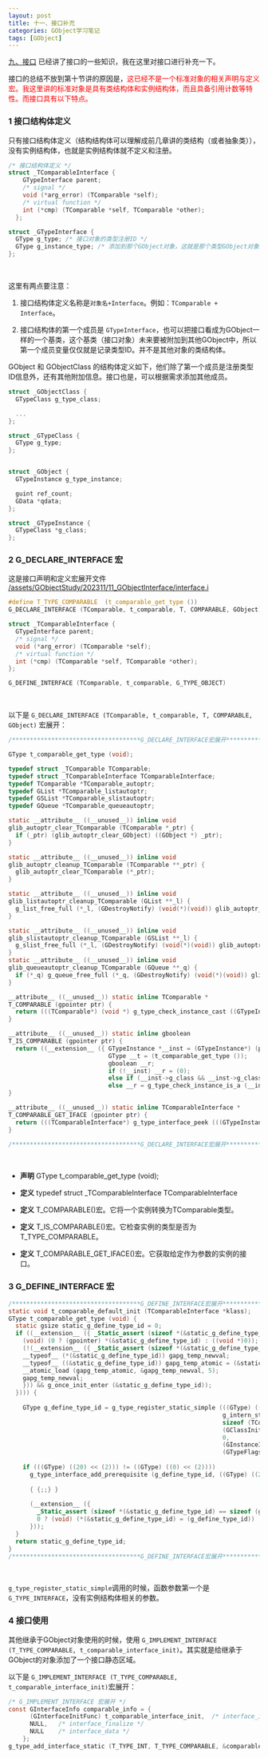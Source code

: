 ```yaml
---
layout: post
title: 十一、接口补充
categories: GObject学习笔记
tags: [GObject]
---
```


[九、接口](/gobject学习笔记/2023/11/17/9-接口.html) 已经讲了接口的一些知识，我在这里对接口进行补充一下。

接口的总结不放到第十节讲的原因是，<span style="color: red;">这已经不是一个标准对象的相关声明与定义宏。我这里讲的标准对象是具有类结构体和实例结构体，而且具备引用计数等特性。而接口具有以下特点。</span>

### 1 接口结构体定义

只有接口结构体定义（结构结构体可以理解成前几章讲的类结构（或者抽象类）），没有实例结构体，也就是实例结构体就不定义和注册。

```c
/* 接口结构体定义 */
struct _TComparableInterface {
    GTypeInterface parent;
    /* signal */
    void (*arg_error) (TComparable *self);
    /* virtual function */
    int (*cmp) (TComparable *self, TComparable *other);
  };
```

```c
struct _GTypeInterface {
  GType g_type; /* 接口对象的类型注册ID */
  GType g_instance_type; /* 添加到那个GObject对象，这就是那个类型GObject对象的ID */
};
```
&emsp;

这里有两点要注意：

1. 接口结构体定义名称是`对象名+Interface`。例如：`TComparable + Interface`。

2. 接口结构体的第一个成员是 `GTypeInterface`，也可以把接口看成为GObject一样的一个基类，这个基类（接口对象）未来要被附加到其他GObject中，所以第一个成员变量仅仅就是记录类型ID。并不是其他对象的类结构体。

GObject 和 GObjectClass 的结构体定义如下，他们除了第一个成员是注册类型ID信息外，还有其他附加信息。接口也是，可以根据需求添加其他成员。

```c
struct _GObjectClass {
  GTypeClass g_type_class;

  ...
};

struct _GTypeClass {
  GType g_type;
};


struct _GObject {
  GTypeInstance g_type_instance;

  guint ref_count;
  GData *qdata;
};

struct _GTypeInstance {
  GTypeClass *g_class;
};

```

### 2 G_DECLARE_INTERFACE 宏

这是接口声明和定义宏展开文件 [/assets/GObjectStudy/202311/11_GObjectInterface/interface.i](/assets/GObjectStudy/202311/11_GObjectInterface/interface.i)

```c
#define T_TYPE_COMPARABLE  (t_comparable_get_type ())
G_DECLARE_INTERFACE (TComparable, t_comparable, T, COMPARABLE, GObject)

struct _TComparableInterface {
  GTypeInterface parent;
  /* signal */
  void (*arg_error) (TComparable *self);
  /* virtual function */
  int (*cmp) (TComparable *self, TComparable *other);
};

G_DEFINE_INTERFACE (TComparable, t_comparable, G_TYPE_OBJECT)
```
&emsp;

以下是 `G_DECLARE_INTERFACE (TComparable, t_comparable, T, COMPARABLE, GObject)` 宏展开：

```c
/************************************G_DECLARE_INTERFACE宏展开*********************START**********************/

GType t_comparable_get_type (void);

typedef struct _TComparable TComparable; 
typedef struct _TComparableInterface TComparableInterface; 
typedef TComparable *TComparable_autoptr; 
typedef GList *TComparable_listautoptr; 
typedef GSList *TComparable_slistautoptr; 
typedef GQueue *TComparable_queueautoptr;

static __attribute__ ((__unused__)) inline void 
glib_autoptr_clear_TComparable (TComparable *_ptr) { 
  if (_ptr) (glib_autoptr_clear_GObject) ((GObject *) _ptr); 
} 

static __attribute__ ((__unused__)) inline void 
glib_autoptr_cleanup_TComparable (TComparable **_ptr) { 
  glib_autoptr_clear_TComparable (*_ptr); 
} 

static __attribute__ ((__unused__)) inline void 
glib_listautoptr_cleanup_TComparable (GList **_l) { 
  g_list_free_full (*_l, (GDestroyNotify) (void(*)(void)) glib_autoptr_clear_GObject); 
} 

static __attribute__ ((__unused__)) inline void 
glib_slistautoptr_cleanup_TComparable (GSList **_l) { 
  g_slist_free_full (*_l, (GDestroyNotify) (void(*)(void)) glib_autoptr_clear_GObject); 
} 
static __attribute__ ((__unused__)) inline void 
glib_queueautoptr_cleanup_TComparable (GQueue **_q) { 
  if (*_q) g_queue_free_full (*_q, (GDestroyNotify) (void(*)(void)) glib_autoptr_clear_GObject); 
}

__attribute__ ((__unused__)) static inline TComparable * 
T_COMPARABLE (gpointer ptr) { 
  return (((TComparable*) (void *) g_type_check_instance_cast ((GTypeInstance*) (ptr), (t_comparable_get_type ())))); 
} 

__attribute__ ((__unused__)) static inline gboolean 
T_IS_COMPARABLE (gpointer ptr) { 
  return ((__extension__ ({ GTypeInstance *__inst = (GTypeInstance*) (ptr); 
                            GType __t = (t_comparable_get_type ()); 
                            gboolean __r; 
                            if (!__inst) __r = (0); 
                            else if (__inst->g_class && __inst->g_class->g_type == __t) __r = (!(0)); 
                            else __r = g_type_check_instance_is_a (__inst, __t); __r; }))); 
} 

__attribute__ ((__unused__)) static inline TComparableInterface * 
T_COMPARABLE_GET_IFACE (gpointer ptr) { 
  return (((TComparableInterface*) g_type_interface_peek (((GTypeInstance*) (ptr))->g_class, (t_comparable_get_type ())))); 
}

/************************************G_DECLARE_INTERFACE宏展开*********************END**********************/
```
&emsp;

- **声明** GType t_comparable_get_type (void); 

- **定义** typedef struct _TComparableInterface TComparableInterface

- **定义** T_COMPARABLE()宏。它将一个实例转换为TComparable类型。

- **定义** T_IS_COMPARABLE()宏。它检查实例的类型是否为T_TYPE_COMPARABLE。

- **定义** T_COMPARABLE_GET_IFACE()宏。它获取给定作为参数的实例的接口。

### 3 G_DEFINE_INTERFACE 宏

```c
/************************************G_DEFINE_INTERFACE宏展开*********************START**********************/
static void t_comparable_default_init (TComparableInterface *klass);
GType t_comparable_get_type (void) { 
  static gsize static_g_define_type_id = 0; 
  if ((__extension__ ({ _Static_assert (sizeof *(&static_g_define_type_id) == sizeof (gpointer), "Expression evaluates to false"); 
    (void) (0 ? (gpointer) *(&static_g_define_type_id) : ((void *)0)); 
    (!(__extension__ ({ _Static_assert (sizeof *(&static_g_define_type_id) == sizeof (gpointer), "Expression evaluates to false"); 
    __typeof__ (*(&static_g_define_type_id)) gapg_temp_newval; 
    __typeof__ ((&static_g_define_type_id)) gapg_temp_atomic = (&static_g_define_type_id); 
    __atomic_load (gapg_temp_atomic, &gapg_temp_newval, 5); 
    gapg_temp_newval; 
    })) && g_once_init_enter (&static_g_define_type_id)); 
  }))) {
    
    GType g_define_type_id = g_type_register_static_simple (((GType) ((2) << (2))), 
                                                            g_intern_static_string ("TComparable"), 
                                                            sizeof (TComparableInterface), 
                                                            (GClassInitFunc)(void (*)(void)) t_comparable_default_init, 
                                                            0, 
                                                            (GInstanceInitFunc) ((void *)0), 
                                                            (GTypeFlags) 0); 
      
    if (((GType) ((20) << (2))) != ((GType) ((0) << (2)))) 
      g_type_interface_add_prerequisite (g_define_type_id, ((GType) ((20) << (2)))); 
        
      { {;;} } 
        
      (__extension__ ({ 
        _Static_assert (sizeof *(&static_g_define_type_id) == sizeof (gpointer), "Expression evaluates to false"); 
        0 ? (void) (*(&static_g_define_type_id) = (g_define_type_id)) : (void) 0; g_once_init_leave ((&static_g_define_type_id), (gsize) (g_define_type_id)); 
      })); 
  } 
  return static_g_define_type_id; 
}
/************************************G_DEFINE_INTERFACE宏展开*********************END**********************/
```
&emsp;

`g_type_register_static_simple`调用的时候，函数参数第一个是 `G_TYPE_INTERFACE`，没有实例结构体相关的参数。

### 4 接口使用

其他继承于GObject对象使用的时候，使用 `G_IMPLEMENT_INTERFACE (T_TYPE_COMPARABLE, t_comparable_interface_init)`。其实就是给继承于GObject的对象添加了一个接口静态区域。

以下是 ` G_IMPLEMENT_INTERFACE (T_TYPE_COMPARABLE, t_comparable_interface_init) `宏展开：

```c
/* G_IMPLEMENT_INTERFACE 宏展开 */
const GInterfaceInfo comparable_info = {
      (GInterfaceInitFunc) t_comparable_interface_init,  /* interface_init */
      NULL,   /* interface_finalize */
      NULL    /* interface_data */
    };
g_type_add_interface_static (T_TYPE_INT, T_TYPE_COMPARABLE, &comparable_info);
```

   
